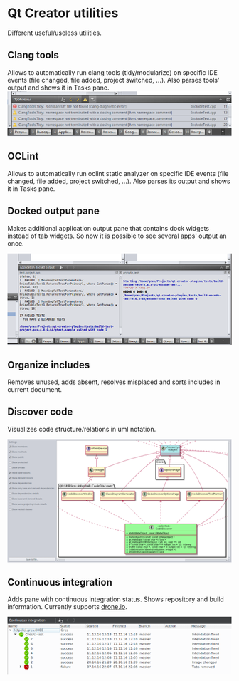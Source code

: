 # Qt Creator utilities

Different useful/useless utilities.

## Clang tools

Allows to automatically run clang tools (tidy/modularize) on specific IDE events
(file changed, file added, project switched, ...).
Also parses tools' output and shows it in Tasks pane.
![Preview](util/clangtools.png?raw=true)

## OCLint

Allows to automatically run oclint static analyzer on specific IDE events
(file changed, file added, project switched, ...).
Also parses its output and shows it in Tasks pane.

## Docked output pane

Makes additional application output pane that contains dock widgets instead of tab widgets.
So now it is possible to see several apps' output an once.

![Preview](util/dockoutput.png?raw=true)

## Organize includes

Removes unused, adds absent, resolves misplaced and sorts includes in current document.

## Discover code

Visualizes code structure/relations in uml notation.

![Preview](util/codediscover.png?raw=true)

## Continuous integration

Adds pane with continuous integration status. Shows repository and build information.
Currently supports [drone.io](https://drone.io/).

![Preview](util/ci.png?raw=true)
